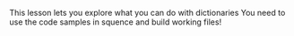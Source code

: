 This lesson lets you explore what you can do with dictionaries
You need to use the code samples in squence and build working files!